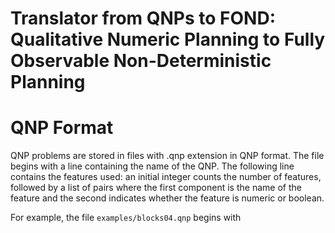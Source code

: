 # Translator from QNPs to FOND: Qualitative Numeric Planning to Fully Observable Non-Deterministic Planning


# QNP Format

QNP problems are stored in files with .qnp extension in QNP format.
The file begins with a line containing the name of the QNP. The
following line contains the features used: an initial integer
counts the number of features, followed by a list of pairs
where the first component is the name of the feature and the
second indicates whether the feature is numeric or boolean.

For example, the file ```examples/blocks04.qnp``` begins with



